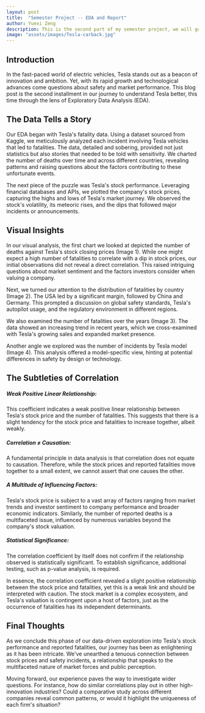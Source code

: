 ```yaml
---
layout: post
title:  "Semester Project -- EDA and Report"
author: Yuexi Zeng
description: This is the second part of my semester project, we will go through the exploratory data analysis process"
image: "assets/images/Tesla-carback.jpg"
---
```


## Introduction
In the fast-paced world of electric vehicles, Tesla stands out as a beacon of innovation and ambition. Yet, with its rapid growth and technological advances come questions about safety and market performance. This blog post is the second installment in our journey to understand Tesla better, this time through the lens of Exploratory Data Analysis (EDA).



## The Data Tells a Story
Our EDA began with Tesla's fatality data. Using a dataset sourced from Kaggle, we meticulously analyzed each incident involving Tesla vehicles that led to fatalities. The data, detailed and sobering, provided not just statistics but also stories that needed to be told with sensitivity. We charted the number of deaths over time and across different countries, revealing patterns and raising questions about the factors contributing to these unfortunate events.

The next piece of the puzzle was Tesla's stock performance. Leveraging financial databases and APIs, we plotted the company's stock prices, capturing the highs and lows of Tesla's market journey. We observed the stock's volatility, its meteoric rises, and the dips that followed major incidents or announcements.

## Visual Insights


In our visual analysis, the first chart we looked at depicted the number of deaths against Tesla's stock closing prices (Image 1). While one might expect a high number of fatalities to correlate with a dip in stock prices, our initial observations did not reveal a direct correlation. This raised intriguing questions about market sentiment and the factors investors consider when valuing a company.

Next, we turned our attention to the distribution of fatalities by country (Image 2). The USA led by a significant margin, followed by China and Germany. This prompted a discussion on global safety standards, Tesla's autopilot usage, and the regulatory environment in different regions.

We also examined the number of fatalities over the years (Image 3). The data showed an increasing trend in recent years, which we cross-examined with Tesla's growing sales and expanded market presence.

Another angle we explored was the number of incidents by Tesla model (Image 4). This analysis offered a model-specific view, hinting at potential differences in safety by design or technology.


## The Subtleties of Correlation


##### Weak Positive Linear Relationship: 
This coefficient indicates a weak positive linear relationship between Tesla's stock price and the number of fatalities. This suggests that there is a slight tendency for the stock price and fatalities to increase together, albeit weakly.

##### Correlation ≠ Causation: 
A fundamental principle in data analysis is that correlation does not equate to causation. Therefore, while the stock prices and reported fatalities move together to a small extent, we cannot assert that one causes the other.

##### A Multitude of Influencing Factors: 
Tesla's stock price is subject to a vast array of factors ranging from market trends and investor sentiment to company performance and broader economic indicators. Similarly, the number of reported deaths is a multifaceted issue, influenced by numerous variables beyond the company's stock valuation.

##### Statistical Significance: 
The correlation coefficient by itself does not confirm if the relationship observed is statistically significant. To establish significance, additional testing, such as p-value analysis, is required.


In essence, the correlation coefficient revealed a slight positive relationship between the stock price and fatalities, yet this is a weak link and should be interpreted with caution. The stock market is a complex ecosystem, and Tesla's valuation is contingent upon a host of factors, just as the occurrence of fatalities has its independent determinants.






## Final Thoughts


As we conclude this phase of our data-driven exploration into Tesla's stock performance and reported fatalities, our journey has been as enlightening as it has been intricate. We've unearthed a tenuous connection between stock prices and safety incidents, a relationship that speaks to the multifaceted nature of market forces and public perception. 

Moving forward, our experience paves the way to investigate wider questions. For instance, how do similar correlations play out in other high-innovation industries? Could a comparative study across different companies reveal common patterns, or would it highlight the uniqueness of each firm's situation?








